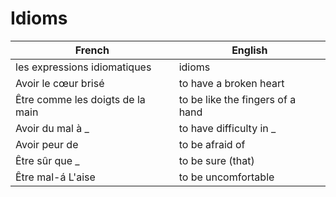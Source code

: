 # Idioms

| French                           | English                          |
|----------------------------------|----------------------------------|
| les expressions idiomatiques     | idioms                           |
| Avoir le cœur brisé              | to have a broken heart           |
| Être comme les doigts de la main | to be like the fingers of a hand |
| Avoir du mal à _                 | to have difficulty in _          |
| Avoir peur de                    | to be afraid of                  |
| Être sûr que _                   | to be sure (that)                |
| Être mal-á L'aise                | to be uncomfortable              |